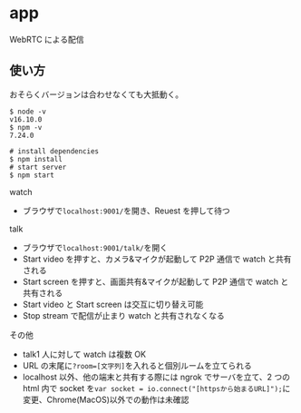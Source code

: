 # app

WebRTC による配信

## 使い方

おそらくバージョンは合わせなくても大抵動く。

```shell
$ node -v
v16.10.0
$ npm -v
7.24.0

# install dependencies
$ npm install
# start server
$ npm start
```

watch

- ブラウザで`localhost:9001/`を開き、Reuest を押して待つ

talk

- ブラウザで`localhost:9001/talk/`を開く
- Start video を押すと、カメラ&マイクが起動して P2P 通信で watch と共有される
- Start screen を押すと、画面共有&マイクが起動して P2P 通信で watch と共有される
- Start video と Start screen は交互に切り替え可能
- Stop stream で配信が止まり watch と共有されなくなる

その他

- talk1 人に対して watch は複数 OK
- URL の末尾に`?room=[文字列]`を入れると個別ルームを立てられる
- localhost 以外、他の端末と共有する際には ngrok でサーバを立て、2 つの html 内で socket を`var socket = io.connect("[httpsから始まるURL]");`に変更、Chrome(MacOS)以外での動作は未確認
